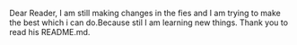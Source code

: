 Dear Reader, I am still making changes in the fies and I am trying to make the best which i can do.Because stil I am learning new things. 
Thank you to read his README.md.
